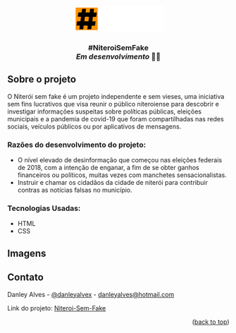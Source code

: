 
<!-- PROJECT LOGO -->
<div align="center">
  <a href="https://danleyalvex.github.io/niteroi-sem-fake/index.html" target="_blank">
    <img src="img/logo-niteroi1.png" alt="Logo">
  </a>
  <h3 align="center">#NiteroiSemFake<br> <em>Em desenvolvimento</em> 👷‍♂️</h3>
</div>


<!-- ABOUT THE PROJECT -->
## Sobre o projeto
O Niterói sem fake é um projeto independente e sem vieses, uma iniciativa sem fins lucrativos que visa reunir o público niteroiense para descobrir e investigar informações suspeitas sobre políticas públicas, eleições municipais e a pandemia de covid-19 que foram compartilhadas nas redes sociais, veículos públicos ou por aplicativos de mensagens.

### Razões do desenvolvimento do projeto:
* O nível elevado de desinformação que começou nas eleições federais de 2018, com a intenção de enganar, a fim de se obter ganhos financeiros ou políticos, muitas vezes com manchetes sensacionalistas.
* Instruir e chamar os cidadãos da cidade de niterói para contribuir contras as notícias falsas no município.


### Tecnologias Usadas:


* HTML
* CSS

<!-- Imagens -->
## Imagens

<!-- CONTACT -->
## Contato

Danley Alves - [@danleyalvex](https://twitter.com/danleyalvex) - danleyalves@hotmail.com

Link do projeto: [Niteroi-Sem-Fake](https://github.com/danleyalvex/niteroi-sem-fake)

<p align="right">(<a href="#top">back to top</a>)</p>
